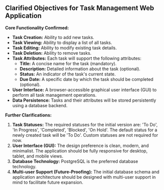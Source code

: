 ## Clarified Objectives for Task Management Web Application

**Core Functionality Confirmed:**
*   **Task Creation:** Ability to add new tasks.
*   **Task Viewing:** Ability to display a list of all tasks.
*   **Task Editing:** Ability to modify existing task details.
*   **Task Deletion:** Ability to remove tasks.
*   **Task Attributes:** Each task will support the following attributes:
    *   **Title:** A concise name for the task (mandatory).
    *   **Description:** Detailed information about the task (optional).
    *   **Status:** An indicator of the task's current state.
    *   **Due Date:** A specific date by which the task should be completed (optional).
*   **User Interface:** A browser-accessible graphical user interface (GUI) to perform all task management operations.
*   **Data Persistence:** Tasks and their attributes will be stored persistently using a database backend.

**Further Clarifications:**
1.  **Task Statuses:** The required statuses for the initial version are: 'To Do', 'In Progress', 'Completed', 'Blocked', 'On Hold'. The default status for a newly created task will be 'To Do'. Custom statuses are not required for now.
2.  **User Interface (GUI):** The design preference is clean, modern, and minimalist. The application should be fully responsive for desktop, tablet, and mobile views.
3.  **Database Technology:** PostgreSQL is the preferred database technology.
4.  **Multi-user Support (Future-Proofing):** The initial database schema and application architecture should be designed with multi-user support in mind to facilitate future expansion.